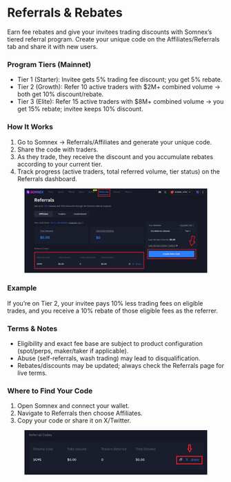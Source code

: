# Referrals & Rebates

Earn fee rebates and give your invitees trading discounts with Somnex’s tiered referral program. Create your unique code on the Affiliates/Referrals tab and share it with new users.

### Program Tiers (Mainnet)

* Tier 1 (Starter): Invitee gets 5% trading fee discount; you get 5% rebate.
* Tier 2 (Growth): Refer 10 active traders with $2M+ combined volume → both get 10% discount/rebate.
* Tier 3 (Elite): Refer 15 active traders with $8M+ combined volume → you get 15% rebate; invitee keeps 10% discount.

### How It Works

1. Go to Somnex → Referrals/Affiliates and generate your unique code.
2. Share the code with traders.
3. As they trade, they receive the discount and you accumulate rebates according to your current tier.
4. Track progress (active traders, total referred volume, tier status) on the Referrals dashboard.

<figure><img src="../.gitbook/assets/fewfweg.png" alt=""><figcaption></figcaption></figure>

### Example

If you’re on Tier 2, your invitee pays 10% less trading fees on eligible trades, and you receive a 10% rebate of those eligible fees as the referrer.

### Terms & Notes

* Eligibility and exact fee base are subject to product configuration (spot/perps, maker/taker if applicable).
* Abuse (self-referrals, wash trading) may lead to disqualification.
* Rebates/discounts may be updated; always check the Referrals page for live terms.

### Where to Find Your Code

1. Open Somnex and connect your wallet.
2. Navigate to Referrals then choose Affiliates.
3. Copy your code or share it on X/Twitter.

<figure><img src="../.gitbook/assets/qweqwerw.png" alt=""><figcaption></figcaption></figure>
